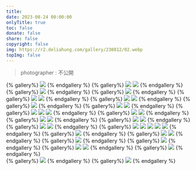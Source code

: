```yaml
---
title: 
date: 2023-08-24 00:00:00
onlyTitle: true
toc: false
donate: false
share: false
copyright: false
img: https://r2.deliahung.com/gallery/230812/02.webp
topImg: false
---
```


> photographer : 不公開

{% gallery%}
![](https://r2.deliahung.com/gallery/230812/02.webp)
{% endgallery %}
{% gallery%}
![](https://r2.deliahung.com/gallery/230812/03.webp)
![](https://r2.deliahung.com/gallery/230812/04.webp)
{% endgallery %}
{% gallery%}
![](https://r2.deliahung.com/gallery/230812/06.webp)
{% endgallery %}
{% gallery%}
![](https://r2.deliahung.com/gallery/230812/30.webp)
{% endgallery %}
{% gallery%}
![](https://r2.deliahung.com/gallery/230812/01.webp)
![](https://r2.deliahung.com/gallery/230812/17.webp)
{% endgallery %}
{% gallery%}
![](https://r2.deliahung.com/gallery/230812/08.webp)
![](https://r2.deliahung.com/gallery/230812/09.webp)
{% endgallery %}
{% gallery%}
![](https://r2.deliahung.com/gallery/230812/29.webp)
{% endgallery %}
{% gallery%}
![](https://r2.deliahung.com/gallery/230812/10.webp)
![](https://r2.deliahung.com/gallery/230812/11.webp)
{% endgallery %}
{% gallery%}
![](https://r2.deliahung.com/gallery/230812/14.webp)
![](https://r2.deliahung.com/gallery/230812/12.webp)
![](https://r2.deliahung.com/gallery/230812/13.webp)
{% endgallery %}
{% gallery%}
![](https://r2.deliahung.com/gallery/230812/15.webp)
![](https://r2.deliahung.com/gallery/230812/16.webp)
{% endgallery %}
{% gallery%}
![](https://r2.deliahung.com/gallery/230812/22.webp)
![](https://r2.deliahung.com/gallery/230812/23.webp)
{% endgallery %}
{% gallery%}
![](https://r2.deliahung.com/gallery/230812/18.webp)
![](https://r2.deliahung.com/gallery/230812/19.webp)
{% endgallery %}
{% gallery%}
![](https://r2.deliahung.com/gallery/230812/20.webp)
![](https://r2.deliahung.com/gallery/230812/21.webp)
{% endgallery %}
{% gallery%}
![](https://r2.deliahung.com/gallery/230812/24.webp)
![](https://r2.deliahung.com/gallery/230812/25.webp)
![](https://r2.deliahung.com/gallery/230812/26.webp)
![](https://r2.deliahung.com/gallery/230812/27.webp)
![](https://r2.deliahung.com/gallery/230812/28.webp)
{% endgallery %}
{% gallery%}
![](https://r2.deliahung.com/gallery/230812/31.webp)
{% endgallery %}
{% gallery%}
![](https://r2.deliahung.com/gallery/230812/32.webp)
![](https://r2.deliahung.com/gallery/230812/33.webp)
{% endgallery %}
{% gallery%}
![](https://r2.deliahung.com/gallery/230812/34.webp)
{% endgallery %}
{% gallery%}
![](https://r2.deliahung.com/gallery/230812/37.webp)
{% endgallery %}
{% gallery%}
![](https://r2.deliahung.com/gallery/230812/36.webp)
![](https://r2.deliahung.com/gallery/230812/35.webp)
{% endgallery %}
{% gallery%}
![](https://r2.deliahung.com/gallery/230812/39.webp)
{% endgallery %}    
{% gallery%}
![](https://r2.deliahung.com/gallery/230812/40.webp)
{% endgallery %}
{% gallery%}
![](https://r2.deliahung.com/gallery/230812/38.webp)
{% endgallery %}